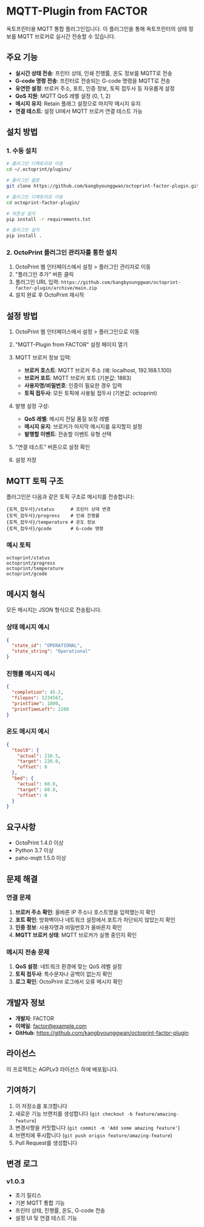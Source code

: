 # MQTT-Plugin from FACTOR


옥토프린터용 MQTT 통합 플러그인입니다. 이 플러그인을 통해 옥토프린터의 상태 정보를 MQTT 브로커로 실시간 전송할 수 있습니다.

## 주요 기능

- **실시간 상태 전송**: 프린터 상태, 인쇄 진행률, 온도 정보를 MQTT로 전송
- **G-code 명령 전송**: 프린터로 전송되는 G-code 명령을 MQTT로 전송
- **유연한 설정**: 브로커 주소, 포트, 인증 정보, 토픽 접두사 등 자유롭게 설정
- **QoS 지원**: MQTT QoS 레벨 설정 (0, 1, 2)
- **메시지 유지**: Retain 플래그 설정으로 마지막 메시지 유지
- **연결 테스트**: 설정 UI에서 MQTT 브로커 연결 테스트 가능

## 설치 방법

### 1. 수동 설치

```bash
# 플러그인 디렉토리로 이동
cd ~/.octoprint/plugins/

# 플러그인 클론
git clone https://github.com/kangbyounggwan/octoprint-factor-plugin.git

# 플러그인 디렉토리로 이동
cd octoprint-factor-plugin/

# 의존성 설치
pip install -r requirements.txt

# 플러그인 설치
pip install .
```

### 2. OctoPrint 플러그인 관리자를 통한 설치

1. OctoPrint 웹 인터페이스에서 설정 > 플러그인 관리자로 이동
2. "플러그인 추가" 버튼 클릭
3. 플러그인 URL 입력: `https://github.com/kangbyounggwan/octoprint-factor-plugin/archive/main.zip`
4. 설치 완료 후 OctoPrint 재시작

## 설정 방법

1. OctoPrint 웹 인터페이스에서 설정 > 플러그인으로 이동
2. "MQTT-Plugin from FACTOR" 설정 페이지 열기
3. MQTT 브로커 정보 입력:
   - **브로커 호스트**: MQTT 브로커 주소 (예: localhost, 192.168.1.100)
   - **브로커 포트**: MQTT 브로커 포트 (기본값: 1883)
   - **사용자명/비밀번호**: 인증이 필요한 경우 입력
   - **토픽 접두사**: 모든 토픽에 사용될 접두사 (기본값: octoprint)

4. 발행 설정 구성:
   - **QoS 레벨**: 메시지 전달 품질 보장 레벨
   - **메시지 유지**: 브로커가 마지막 메시지를 유지할지 설정
   - **발행할 이벤트**: 전송할 이벤트 유형 선택

5. "연결 테스트" 버튼으로 설정 확인
6. 설정 저장

## MQTT 토픽 구조

플러그인은 다음과 같은 토픽 구조로 메시지를 전송합니다:

```
{토픽_접두사}/status      # 프린터 상태 변경
{토픽_접두사}/progress    # 인쇄 진행률
{토픽_접두사}/temperature # 온도 정보
{토픽_접두사}/gcode       # G-code 명령
```

### 예시 토픽

```
octoprint/status
octoprint/progress
octoprint/temperature
octoprint/gcode
```

## 메시지 형식

모든 메시지는 JSON 형식으로 전송됩니다.

### 상태 메시지 예시

```json
{
  "state_id": "OPERATIONAL",
  "state_string": "Operational"
}
```

### 진행률 메시지 예시

```json
{
  "completion": 45.2,
  "filepos": 1234567,
  "printTime": 1800,
  "printTimeLeft": 2200
}
```

### 온도 메시지 예시

```json
{
  "tool0": {
    "actual": 210.5,
    "target": 220.0,
    "offset": 0
  },
  "bed": {
    "actual": 60.0,
    "target": 60.0,
    "offset": 0
  }
}
```

## 요구사항

- OctoPrint 1.4.0 이상
- Python 3.7 이상
- paho-mqtt 1.5.0 이상

## 문제 해결

### 연결 문제

1. **브로커 주소 확인**: 올바른 IP 주소나 호스트명을 입력했는지 확인
2. **포트 확인**: 방화벽이나 네트워크 설정에서 포트가 차단되지 않았는지 확인
3. **인증 정보**: 사용자명과 비밀번호가 올바른지 확인
4. **MQTT 브로커 상태**: MQTT 브로커가 실행 중인지 확인

### 메시지 전송 문제

1. **QoS 설정**: 네트워크 환경에 맞는 QoS 레벨 설정
2. **토픽 접두사**: 특수문자나 공백이 없는지 확인
3. **로그 확인**: OctoPrint 로그에서 오류 메시지 확인

## 개발자 정보

- **개발자**: FACTOR
- **이메일**: factor@example.com
- **GitHub**: https://github.com/kangbyounggwan/octoprint-factor-plugin

## 라이선스

이 프로젝트는 AGPLv3 라이선스 하에 배포됩니다.

## 기여하기

1. 이 저장소를 포크합니다
2. 새로운 기능 브랜치를 생성합니다 (`git checkout -b feature/amazing-feature`)
3. 변경사항을 커밋합니다 (`git commit -m 'Add some amazing feature'`)
4. 브랜치에 푸시합니다 (`git push origin feature/amazing-feature`)
5. Pull Request를 생성합니다

## 변경 로그

### v1.0.3
- 초기 릴리스
- 기본 MQTT 통합 기능
- 프린터 상태, 진행률, 온도, G-code 전송
- 설정 UI 및 연결 테스트 기능
